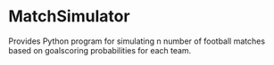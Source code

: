 # MatchSimulator
Provides Python program for simulating n number of football matches based on goalscoring probabilities for each team.
